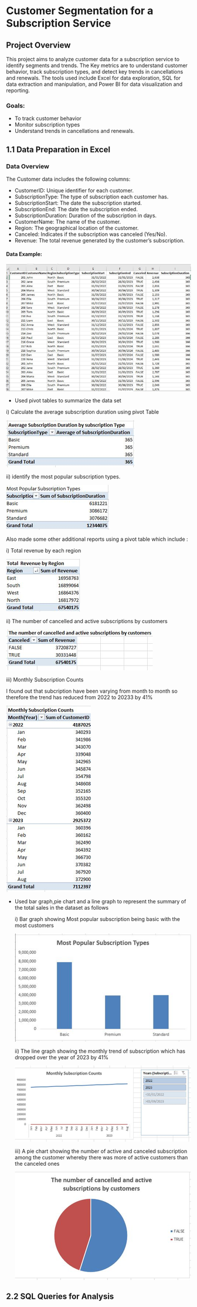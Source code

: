 # Customer Segmentation for a Subscription Service

## Project Overview
This project aims to analyze customer data for a subscription service to identify segments and trends. The Key metrics are to understand customer behavior, track subscription types, and detect key trends in cancellations and renewals. The tools used include Excel for data exploration, SQL for data extraction and manipulation, and Power BI for data visualization and reporting.


### Goals:
  - To track customer behavior
  - Monitor subscription types
  - Understand trends in cancellations and renewals.
    
## 1.1 Data Preparation in Excel
###  Data Overview

The Customer data includes the following columns:

- CustomerID: Unique identifier for each customer.
- SubscriptionType: The type of subscription each customer has.
- SubscriptionStart: The date the subscription started.
- SubscriptionEnd: The date the subscription ended.
- SubscriptionDuration: Duration of the subscription in days.
- CustomerName: The name of the customer.
- Region: The geographical location of the customer.
- Canceled: Indicates if the subscription was canceled (Yes/No).
- Revenue: The total revenue generated by the customer’s subscription.

#### Data Example:

![Customerdata set](https://github.com/sharifahstella/LITA-Capstone-Project2/blob/main/customerTable.JPG)

  - Used pivot tables to summarize the data set 

i) Calculate the average subscription duration using pivot Table 

![Monthly sales](https://github.com/sharifahstella/LITA-Capstone-Project2/blob/main/subscription.JPG)

ii) identify the most popular subscription types.

![salesProduct](https://github.com/sharifahstella/LITA-Capstone-Project2/blob/main/sub.JPG)

Also made some other additional reports using a pivot table which include :

i) Total revenue by each region

![Monthly sales](https://github.com/sharifahstella/LITA-Capstone-Project2/blob/main/revenue.JPG)

ii) The number of cancelled and active subscriptions by customers

![Monthly sales](https://github.com/sharifahstella/LITA-Capstone-Project2/blob/main/canceled.JPG)

iii) Monthly Subscription Counts

I found out that subcription have been varying from month to month so therefore the trend has reduced from 2022 to 20233 by 41%

![Monthly sales](https://github.com/sharifahstella/LITA-Capstone-Project2/blob/main/monthcount.JPG)

- Used bar graph,pie chart and a line graph to represent the summary of the total sales in the dataset as follows

  i) Bar graph showing Most popular subscription being basic with the most customers
  
  ![bar](https://github.com/sharifahstella/LITA-Capstone-Project2/blob/main/bargra.JPG)

  ii) The line graph showing the monthly trend of subscription which has dropped over the year of 2023 by 41%

  ![](https://github.com/sharifahstella/LITA-Capstone-Project2/blob/main/lineeeeeeeeee.JPG)

  iii) A pie chart showing the number of active and canceled subscription among the customer whereby there was more of active customers than the canceled ones 

  ![](https://github.com/sharifahstella/LITA-Capstone-Project2/blob/main/chart.JPG)

## 2.2 SQL Queries for Analysis

 




